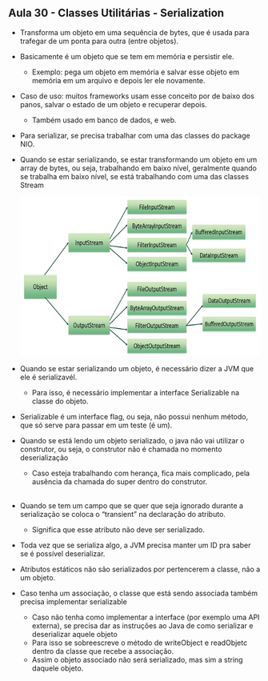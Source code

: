 ## Aula 30 - Classes Utilitárias - Serialization

- Transforma um objeto em uma sequência de bytes, que é usada para trafegar de um ponta para outra (entre objetos).
- Basicamente é um objeto que se tem em memória e persistir ele.
    - Exemplo: pega um objeto em memória e salvar esse objeto em memória em um arquivo e depois ler ele novamente.
- Caso de uso: muitos frameworks usam esse conceito por de baixo dos panos, salvar o estado de um objeto e recuperar depois.
    - Também usado em banco de dados, e web.
- Para serializar, se precisa trabalhar com uma das classes do package NIO.
- Quando se estar serializando, se estar transformando um objeto em um array de bytes, ou seja, trabalhando em baixo nível, geralmente quando se trabalha em baixo nível, se está trabalhando com uma das classes Stream

  ![img.png](img.png)

- Quando se estar serializando um objeto, é necessário dizer a JVM que ele é serializavél.
    - Para isso, é necessário implementar a interface Serializable na classe do objeto.
- Serializable é um interface flag, ou seja, não possui nenhum método, que só serve para passar em um teste (é um).
- Quando se está lendo um objeto serializado, o java não vai utilizar o construtor, ou seja, o construtor não é chamada no momento deserialização
    - Caso esteja trabalhando com herança, fica mais complicado, pela ausência da chamada do super dentro do construtor.
<br><br>
- Quando se tem um campo que se quer que seja ignorado durante a serialização se coloca o “transient” na declaração do atributo.
    - Significa que esse atributo não deve ser serializado.
- Toda vez que se serializa algo, a JVM precisa manter um ID pra saber se é possível deserializar.
- Atributos estáticos não são serializados por pertencerem a classe, não a um objeto.
- Caso tenha um associação, o classe que está sendo associada também precisa implementar serializable
    - Caso não tenha como implementar a interface (por exemplo uma API externa), se precisa dar as instruções ao Java de como serializar e deserializar aquele objeto
    - Para isso se sobreescreve o método de writeObject e readObjetc dentro da classe que recebe a associação.
    - Assim o objeto associado não será serializado, mas sim a string daquele objeto.